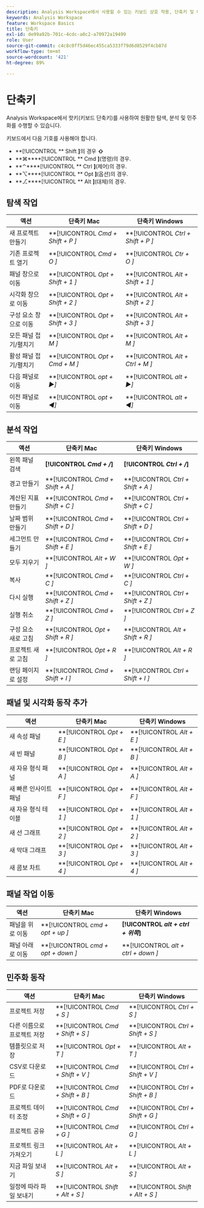 ```yaml
---
description: Analysis Workspace에서 사용할 수 있는 키보드 상호 작용, 단축키 및 마우스로 동작을 사용하는 방법을 알아봅니다.
keywords: Analysis Workspace
feature: Workspace Basics
title: 단축키
exl-id: de99a92b-701c-4cdc-a0c2-a70972a19499
role: User
source-git-commit: c4c8c0ff5d46ec455ca5333f79d6d8529f4cb87d
workflow-type: tm+mt
source-wordcount: '421'
ht-degree: 89%

---
```


# 단축키

Analysis Workspace에서 핫키(키보드 단축키)를 사용하여 원활한 탐색, 분석 및 민주화를 수행할 수 있습니다.

키보드에서 다음 기호를 사용해야 합니다.

- **[!UICONTROL ** Shift **]**&#x200B;의 경우 **⇧**
- **⌘****[!UICONTROL ** Cmd **]**(명령)의 경우.
- **⌃****[!UICONTROL ** Ctrl **]**(제어)의 경우.
- **⌥****[!UICONTROL ** Opt **]**(옵션)의 경우.
- **⎇****[!UICONTROL ** Alt **]**(대체)의 경우.

## 탐색 작업

| 액션 | 단축키 Mac | 단축키 Windows |
| --- | --- | --- | 
| 새 프로젝트 만들기 | **[!UICONTROL *Cmd + Shift + P *]** | **[!UICONTROL *Ctrl + Shift + P *]** |
| 기존 프로젝트 열기 | **[!UICONTROL *Cmd + O *]** | **[!UICONTROL *Ctr + O *]** |
| 패널 창으로 이동 | **[!UICONTROL *Opt + Shift + 1 *]** | **[!UICONTROL *Alt + Shift + 1 *]** |
| 시각화 창으로 이동 | **[!UICONTROL *Opt + Shift + 2 *]** | **[!UICONTROL *Alt + Shift + 2 *]** |
| 구성 요소 창으로 이동 | **[!UICONTROL *Opt + Shift + 3 *]** | **[!UICONTROL *Alt + Shift + 3 *]** |
| 모든 패널 접기/펼치기 | **[!UICONTROL *Opt + M *]** | **[!UICONTROL *Alt + M *]** |
| 활성 패널 접기/펼치기 | **[!UICONTROL *Opt + Cmd + M *]** | **[!UICONTROL *Alt + Ctrl + M *]** |
| 다음 패널로 이동 | **[!UICONTROL *opt *+ ▶︎]** | **[!UICONTROL *alt *+ ▶︎]** |
| 이전 패널로 이동 | **[!UICONTROL *opt *+ ◀︎]** | **[!UICONTROL *alt *+ ◀︎]** |

## 분석 작업

| 액션 | 단축키 Mac | 단축키 Windows |
| --- | --- | --- | 
| 왼쪽 패널 검색 | **[!UICONTROL *Cmd + /*]** | **[!UICONTROL *Ctrl + /*]** |
| 경고 만들기 | **[!UICONTROL *Cmd + Shift + A *]** | **[!UICONTROL *Ctrl + Shift + A *]** |
| 계산된 지표 만들기 | **[!UICONTROL *Cmd + Shift + C *]** | **[!UICONTROL *Ctrl + Shift + C *]** |
| 날짜 범위 만들기 | **[!UICONTROL *Cmd + Shift + D *]** | **[!UICONTROL *Ctrl + Shift + D *]** |
| 세그먼트 만들기 | **[!UICONTROL *Cmd + Shift + E *]** | **[!UICONTROL *Ctrl + Shift + E *]** |
| 모두 지우기 | **[!UICONTROL *Alt + W *]** | **[!UICONTROL *Opt + W *]** |
| 복사 | **[!UICONTROL *Cmd + C *]** | **[!UICONTROL *Ctrl + C *]** |
| 다시 실행 | **[!UICONTROL *Cmd + Shift + Z *]** | **[!UICONTROL *Ctrl + Shift + Z *]** |
| 실행 취소 | **[!UICONTROL *Cmd + Z *]** | **[!UICONTROL *Ctrl + Z *]** |
| 구성 요소 새로 고침 | **[!UICONTROL *Opt + Shift + R *]** | **[!UICONTROL *Alt + Shift + R *]** |
| 프로젝트 새로 고침 | **[!UICONTROL *Opt + R *]** | **[!UICONTROL *Alt + R *]** |
| 랜딩 페이지로 설정 | **[!UICONTROL *Cmd + Shift + I *]** | **[!UICONTROL *Ctrl + Shift + I *]** |

## 패널 및 시각화 동작 추가

| 액션 | 단축키 Mac | 단축키 Windows |
| --- | --- | --- | 
| 새 속성 패널 | **[!UICONTROL *Opt + E *]** | **[!UICONTROL *Alt + E *]** |
| 새 빈 패널 | **[!UICONTROL *Opt + B *]** | **[!UICONTROL *Alt + B *]** |
| 새 자유 형식 패널 | **[!UICONTROL *Opt + A *]** | **[!UICONTROL *Alt + A *]** |
| 새 빠른 인사이트 패널 | **[!UICONTROL *Opt + F *]** | **[!UICONTROL *Alt + F *]** |
| 새 자유 형식 테이블 | **[!UICONTROL *Opt + 1 *]** | **[!UICONTROL *Alt + 1 *]** |
| 새 선 그래프 | **[!UICONTROL *Opt + 2 *]** | **[!UICONTROL *Alt + 2 *]** |
| 새 막대 그래프 | **[!UICONTROL *Opt + 3 *]** | **[!UICONTROL *Alt + 3 *]** |
| 새 콤보 차트 | **[!UICONTROL *Opt + 4 *]** | **[!UICONTROL *Alt + 4 *]** |

## 패널 작업 이동

| 액션 | 단축키 Mac | 단축키 Windows |
| --- | --- | --- | 
| 패널을 위로 이동 | **[!UICONTROL *cmd + opt + up *]** | **[!UICONTROL *alt + ctrl + 위쪽&#x200B;*]** |
| 패널 아래로 이동 | **[!UICONTROL *cmd + opt + down *]** | **[!UICONTROL *alt + ctrl + down *]** |

## 민주화 동작

| 액션 | 단축키 Mac | 단축키 Windows |
| --- | --- | --- | 
| 프로젝트 저장 | **[!UICONTROL *Cmd + S *]** | **[!UICONTROL *Ctrl + S *]** |
| 다른 이름으로 프로젝트 저장 | **[!UICONTROL *Cmd + Shift + S *]** | **[!UICONTROL *Ctrl + Shift + S *]** |
| 템플릿으로 저장 | **[!UICONTROL *Opt + T *]** | **[!UICONTROL *Alt + T *]** |
| CSV로 다운로드 | **[!UICONTROL *Cmd + Shift + V *]** | **[!UICONTROL *Ctrl + Shift + V *]** |
| PDF로 다운로드 | **[!UICONTROL *Cmd + Shift + B *]** | **[!UICONTROL *Ctrl + Shift + B *]** |
| 프로젝트 데이터 조정 | **[!UICONTROL *Cmd + Shift + G *]** | **[!UICONTROL *Ctrl + Shift + G *]** |
| 프로젝트 공유 | **[!UICONTROL *Cmd + G *]** | **[!UICONTROL *Ctrl + G *]** |
| 프로젝트 링크 가져오기 | **[!UICONTROL *Alt + L *]** | **[!UICONTROL *Alt + L *]** |
| 지금 파일 보내기 | **[!UICONTROL *Alt + S *]** | **[!UICONTROL *Alt + S *]** |
| 일정에 따라 파일 보내기 | **[!UICONTROL *Shift + Alt + S *]** | **[!UICONTROL *Shift + Alt + S *]** |
